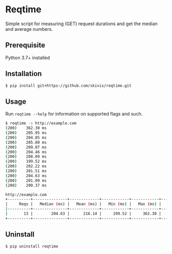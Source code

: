 # Reqtime
Simple script for measuring (GET) request durations and get the median and average numbers.

## Prerequisite

Python 3.7+ installed

## Installation

```sh
$ pip install git+https://github.com/skivis/reqtime.git
```

## Usage

Run `reqtime --help` for information on supported flags and such.

```sh
$ reqtime -s http://example.com
(200)    362.30 ms
(200)    205.95 ms
(200)    204.85 ms
(200)    205.80 ms
(200)    209.07 ms
(200)    204.46 ms
(200)    208.09 ms
(200)    199.52 ms
(200)    202.22 ms
(200)    201.51 ms
(200)    204.63 ms
(200)    201.09 ms
(200)    200.37 ms

http://example.com
+----------+---------------+-------------+------------+------------+------------+
|     Reqs |   Median (ms) |   Mean (ms) |   Min (ms) |   Max (ms) |   P90 (ms) |
|----------+---------------+-------------+------------+------------+------------|
|       13 |        204.63 |      216.14 |     199.52 |     362.30 |     209.07 |
+----------+---------------+-------------+------------+------------+------------+
```

## Uninstall
```sh
$ pip uninstall reqtime
```